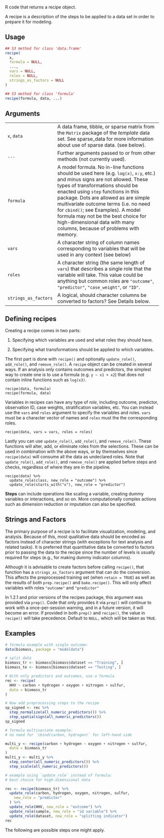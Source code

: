 R code that returns a recipe object. 

A recipe is a description of the steps to be applied to a data set in order to prepare it for modeling.

## Usage

``` R
## S3 method for class 'data.frame'
recipe(
  x,
  formula = NULL,
  ...,
  vars = NULL,
  roles = NULL,
  strings_as_factors = NULL
)

## S3 method for class 'formula'
recipe(formula, data, ...)
```

## Arguments

|  |  |
|----|----|
| `x`, `data` | A data frame, tibble, or sparse matrix from the `Matrix` package of the *template* data set. See sparse\_data for more information about use of sparse data. (see below). |
| `...` | Further arguments passed to or from other methods (not currently used). |
| `formula` | A model formula. No in-line functions should be used here (e.g. `log(x)`, `x:y`, etc.) and minus signs are not allowed. These types of transformations should be enacted using `step` functions in this package. Dots are allowed as are simple multivariate outcome terms (i.e. no need for `cbind()`; see Examples). A model formula may not be the best choice for high-dimensional data with many columns, because of problems with memory. |
| `vars` | A character string of column names corresponding to variables that will be used in any context (see below) |
| `roles` | A character string (the same length of `vars`) that describes a single role that the variable will take. This value could be anything but common roles are `"outcome"`, `"predictor"`, `"case_weight"`, or `"ID"`. |
| `strings_as_factors` | A logical, should character columns be converted to factors? See Details below. |

## Defining recipes

Creating a recipe comes in two parts:

1.  Specifying which variables are used and what roles they should have.

2.  Specifying what transformations should be applied to which
    variables.

The first part is done with `recipe()` and optionally `update_role()`,
`add_role()`, and `remove_role()`. A `recipe` object can be created in
several ways. If an analysis only contains outcomes and predictors, the
simplest way to create one is to use a formula (e.g. `y ~ x1 + x2`) that
does not contain inline functions such as `log(x3)`.

    recipe(data, formula)
    recipe(formula, data)

Variables in recipes can have any type of *role*, including outcome,
predictor, observation ID, case weights, stratification variables, etc.
You can instead use the `vars` and `roles` argument to specify the
variables and roles. `vars` must be a character vector of names and
`roles` must the the corresponding roles.

    recipe(data, vars = vars, roles = roles)

Lastly you can use `update_role()`, `add_role()`, and `remove_role()`.
These functions will alter, add, or eliminate roles from the selections.
These can be used in combination with the above ways, or by themselves
since `recipe(data)` will consume all the data as undeclared roles. Note
that `update_role()`, `add_role()`, and `remove_role()` are applied
before steps and checks, regardless of where they are in the pipeline.

    recipe(data) %>%
      update_role(class, new_role = "outcome") %>%
      update_role(starts_with("x"), new_role = "predictor")

**Steps** can include operations like scaling a variable, creating
dummy variables or interactions, and so on. More computationally
complex actions such as dimension reduction or imputation can also
be specified.

## Strings and Factors

The primary purpose of a recipe is to facilitate visualization,
modeling, and analysis. Because of this, most qualitative data should be
encoded as factors instead of character strings (with exceptions for
text analysis and related tasks). It is preferred that quantitative data
be converted to factors prior to passing the data to the recipe since
the number of levels is usually required for steps (e.g., for making
dummy indicator columns).

Although it is advisable to create factors before calling `recipe()`,
that function has a `strings_as_factors` argument that can do the
conversion. This affects the preprocessed training set (when
`retain = TRUE`) as well as the results of both `prep.recipe()` and
`bake.recipe()`. This will only affect variables with roles `"outcome"`
and `"predictor"`

In 1.2.1 and prior versions of the recipes package, this argument was
provided via `prep()`. Code that only provides it via `prep()` will
continue to work with a once-per-session warning, and in a future
version, it will become an error. If provided in both `prep()` and
`recipe()`, the value in `recipe()` will take precedence. Default to
`⁠NULL,⁠` which will be taken as `TRUE`.

## Examples

``` R
# formula example with single outcome:
data(biomass, package = "modeldata")

# split data
biomass_tr <- biomass[biomass$dataset == "Training", ]
biomass_te <- biomass[biomass$dataset == "Testing", ]

# With only predictors and outcomes, use a formula
rec <- recipe(
  HHV ~ carbon + hydrogen + oxygen + nitrogen + sulfur,
  data = biomass_tr
)

# Now add preprocessing steps to the recipe
sp_signed <- rec %>%
  step_normalize(all_numeric_predictors()) %>%
  step_spatialsign(all_numeric_predictors())
sp_signed

# formula multivariate example:
# no need for `cbind(carbon, hydrogen)` for left-hand side

multi_y <- recipe(carbon + hydrogen ~ oxygen + nitrogen + sulfur,
  data = biomass_tr
)
multi_y <- multi_y %>%
  step_center(all_numeric_predictors()) %>%
  step_scale(all_numeric_predictors())

# example using `update_role` instead of formula:
# best choice for high-dimensional data

rec <- recipe(biomass_tr) %>%
  update_role(carbon, hydrogen, oxygen, nitrogen, sulfur,
    new_role = "predictor"
  ) %>%
  update_role(HHV, new_role = "outcome") %>%
  update_role(sample, new_role = "id variable") %>%
  update_role(dataset, new_role = "splitting indicator")
rec
```

The following are possible steps one might apply.
